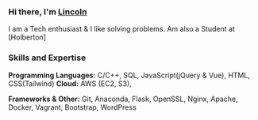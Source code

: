 ### Hi there, I'm [Lincoln](https://www.linkedin.com/in/lincoln-komen-130833179/)

I am a Tech enthusiast & I like solving problems. Am also a Student at [Holberton]

### Skills and Expertise
**Programming Languages:** C/C++, SQL, JavaScript(jQuery & Vue), HTML, CSS(Tailwind)
**Cloud:** AWS (EC2, S3),

**Frameworks & Other:** Git, Anaconda, Flask, OpenSSL, Nginx, Apache, Docker, Vagrant, Bootstrap, WordPress
